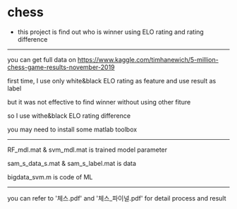 # chess


- this project is find out who is winner using ELO rating and rating difference

---------------------------------------------------------

you can get full data on
https://www.kaggle.com/timhanewich/5-million-chess-game-results-november-2019

first time, I use only white&black ELO rating as feature and use result as label

but it was not effective to find winner without using other fiture

so I use withe&black ELO rating difference

you may need to install some matlab toolbox

------------------------------------------------------------

RF_mdl.mat & svm_mdl.mat is trained model parameter

sam_s_data_s.mat & sam_s_label.mat is data

bigdata_svm.m is code of ML

------------------------------------------------------------

you can refer to '체스.pdf' and '체스_파이널.pdf' for detail process and result
